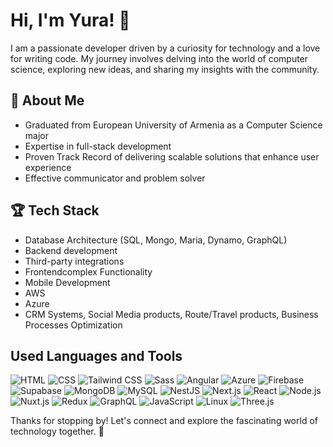 # Hi, I'm Yura! 🤖

I am a passionate developer driven by a curiosity for technology and a love for writing code. My journey involves delving into the world of computer science, exploring new ideas, and sharing my insights with the community.

## 🚀 About Me

- Graduated from European University of Armenia as a Computer Science major
- Expertise in full-stack development
- Proven Track Record of delivering scalable solutions that enhance user experience
- Effective communicator and problem solver

## 🏆 Tech Stack

- Database Architecture (SQL, Mongo, Maria, Dynamo, GraphQL)
- Backend development
- Third-party integrations
- Frontendcomplex Functionality
- Mobile Development
- AWS
- Azure
- CRM Systems, Social Media products, Route/Travel products, Business Processes Optimization

## Used Languages and Tools

![HTML](https://img.shields.io/badge/-HTML-orange?style=flat-square&logo=html5&logoColor=white)
![CSS](https://img.shields.io/badge/-CSS-blue?style=flat-square&logo=css3&logoColor=white)
![Tailwind CSS](https://img.shields.io/badge/-Tailwind_CSS-blue?style=flat-square&logo=tailwind-css&logoColor=white)
![Sass](https://img.shields.io/badge/-Sass-pink?style=flat-square&logo=sass&logoColor=white)
![Angular](https://img.shields.io/badge/-Angular-red?style=flat-square&logo=angular&logoColor=white)
![Azure](https://img.shields.io/badge/-Azure-blue?style=flat-square&logo=microsoftazure&logoColor=white)
![Firebase](https://img.shields.io/badge/-Firebase-yellow?style=flat-square&logo=firebase&logoColor=white)
![Supabase](https://img.shields.io/badge/-Supabase-blue?style=flat-square&logo=supabase&logoColor=white)
![MongoDB](https://img.shields.io/badge/-MongoDB-green?style=flat-square&logo=mongodb&logoColor=white)
![MySQL](https://img.shields.io/badge/-MySQL-blue?style=flat-square&logo=mysql&logoColor=white)
![NestJS](https://img.shields.io/badge/-NestJS-red?style=flat-square&logo=nestjs&logoColor=white)
![Next.js](https://img.shields.io/badge/-Next.js-black?style=flat-square&logo=next.js&logoColor=white)
![React](https://img.shields.io/badge/-React-blue?style=flat-square&logo=react&logoColor=white)
![Node.js](https://img.shields.io/badge/-Node.js-green?style=flat-square&logo=node.js&logoColor=white)
![Nuxt.js](https://img.shields.io/badge/-Nuxt.js-black?style=flat-square&logo=nuxt.js&logoColor=white)
![Redux](https://img.shields.io/badge/-Redux-purple?style=flat-square&logo=redux&logoColor=white)
![GraphQL](https://img.shields.io/badge/-GraphQL-pink?style=flat-square&logo=graphql&logoColor=white)
![JavaScript](https://img.shields.io/badge/-JavaScript-yellow?style=flat-square&logo=javascript&logoColor=white)
![Linux](https://img.shields.io/badge/-Linux-lightgrey?style=flat-square&logo=linux&logoColor=white)
![Three.js](https://img.shields.io/badge/-Three.js-black?style=flat-square&logo=three.js&logoColor=white)
<template>
  <div>
    <img
      src="https://img.shields.io/badge/-Three.js-black?style=flat-square&logo=three.js&logoColor=white"
      alt="Three.js Badge"
      style="width: 150px; height: auto;"
    />
  </div>
</template>

<script>
export default {
  // Vue component logic can be added here if needed
};
</script>

<style>
/* Add any custom styles here if needed */
</style>


Thanks for stopping by! Let's connect and explore the fascinating world of technology together. 🚀
